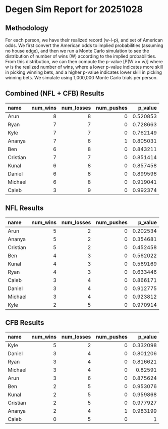 # Degen Sim Report for 20251028
## Methodology
For each person, we have their realized record (w-l-p), and set of American odds. We first convert the American odds to implied probabilities (assuming no house edge), and then we run a Monte Carlo simulation to see the distribution of number of wins (W) according to the implied probabilities.
From this distribution, we can then compute the p-value [P(W >= w)] where w is the realized number of wins, where a lower p-value indicates more skill in picking winning bets, and a higher p-value indicates lower skill in picking winning bets. We simulate using 1,000,000 Monte Carlo trials per person.

## Combined (NFL + CFB) Results

| name     |   num_wins |   num_losses |   num_pushes |   p_value |
|:---------|-----------:|-------------:|-------------:|----------:|
| Arun     |          8 |            8 |            0 |  0.520853 |
| Ryan     |          7 |            7 |            0 |  0.728663 |
| Kyle     |          7 |            7 |            0 |  0.762149 |
| Ananya   |          7 |            6 |            1 |  0.805031 |
| Ben      |          6 |            8 |            0 |  0.843211 |
| Cristian |          7 |            7 |            0 |  0.851414 |
| Kunal    |          6 |            8 |            0 |  0.857458 |
| Daniel   |          6 |            8 |            0 |  0.899596 |
| Michael  |          6 |            8 |            0 |  0.919041 |
| Caleb    |          3 |            9 |            0 |  0.992374 |
## NFL Results

| name     |   num_wins |   num_losses |   num_pushes |   p_value |
|:---------|-----------:|-------------:|-------------:|----------:|
| Arun     |          5 |            2 |            0 |  0.202534 |
| Ananya   |          5 |            2 |            0 |  0.354681 |
| Cristian |          5 |            2 |            0 |  0.452458 |
| Ben      |          4 |            3 |            0 |  0.562022 |
| Kunal    |          4 |            3 |            0 |  0.569169 |
| Ryan     |          4 |            3 |            0 |  0.633446 |
| Caleb    |          3 |            4 |            0 |  0.866171 |
| Daniel   |          3 |            4 |            0 |  0.912775 |
| Michael  |          3 |            4 |            0 |  0.923812 |
| Kyle     |          2 |            5 |            0 |  0.970914 |
## CFB Results

| name     |   num_wins |   num_losses |   num_pushes |   p_value |
|:---------|-----------:|-------------:|-------------:|----------:|
| Kyle     |          5 |            2 |            0 |  0.332098 |
| Daniel   |          3 |            4 |            0 |  0.801206 |
| Ryan     |          3 |            4 |            0 |  0.816621 |
| Michael  |          3 |            4 |            0 |  0.82591  |
| Arun     |          3 |            6 |            0 |  0.875624 |
| Ben      |          2 |            5 |            0 |  0.953076 |
| Kunal    |          2 |            5 |            0 |  0.959868 |
| Cristian |          2 |            5 |            0 |  0.977927 |
| Ananya   |          2 |            4 |            1 |  0.983199 |
| Caleb    |          0 |            5 |            0 |  1        |
